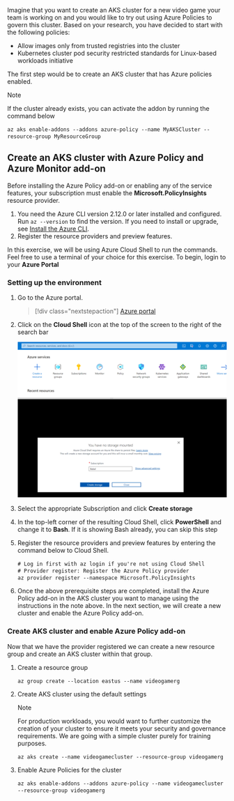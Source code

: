 Imagine that you want to create an AKS cluster for a new video game your team is working on and you would like to try out using Azure Policies to govern this cluster. Based on your research, you have decided to start with the following policies:

- Allow images only from trusted registries into the cluster
- Kubernetes cluster pod security restricted standards for Linux-based workloads initiative

The first step would be to create an AKS cluster that has Azure policies enabled. 

> [!NOTE]
> If the cluster already exists, you can activate the addon by running the command below
>
> ```azurecli-interactive
> az aks enable-addons --addons azure-policy --name MyAKSCluster --resource-group MyResourceGroup
> ```

## Create an AKS cluster with Azure Policy and Azure Monitor add-on

Before installing the Azure Policy add-on or enabling any of the service features, your subscription must enable the **Microsoft.PolicyInsights** resource provider.

1. You need the Azure CLI version 2.12.0 or later installed and configured. Run `az --version` to find the version. If you need to install or upgrade, see [Install the Azure CLI](/cli/azure/install-azure-cli).
1. Register the resource providers and preview features.

In this exercise, we will be using Azure Cloud Shell to run the commands. Feel free to use a terminal of your choice for this exercise. To begin, login to your **Azure Portal**

### Setting up the environment

1. Go to the Azure portal.

    > [!div class="nextstepaction"]
    > [Azure portal](https://portal.azure.com?azure-portal=true)

1. Click on the **Cloud Shell** icon at the top of the screen to the right of the search bar

   ![screenshot of Azure Portal on the cloud shell creation screen](../media/3-create-cloud-shell-instance.png)

1. Select the appropriate Subscription and click **Create storage**

1. In the top-left corner of the resulting Cloud Shell, click **PowerShell** and change it to **Bash**. If it is showing Bash already, you can skip this step

1. Register the resource providers and preview features by entering the command below to Cloud Shell.

     ```azurecli-interactive
    # Log in first with az login if you're not using Cloud Shell
    # Provider register: Register the Azure Policy provider
    az provider register --namespace Microsoft.PolicyInsights
    ```

1. Once the above prerequisite steps are completed, install the Azure Policy add-on in the AKS cluster you want to manage using the instructions in the note above. In the next section, we will create a new cluster and enable the Azure Policy add-on.

### Create AKS cluster and enable Azure Policy add-on

Now that we have the provider registered we can create a new resource group and create an AKS cluster within that group.

1. Create a resource group

   ```azurecli-interactive
   az group create --location eastus --name videogamerg
   ```

1. Create AKS cluster using the default settings
    > [!NOTE]
    > For production workloads, you would want to further customize the creation of your cluster to ensure it meets your security and governance requirements. We are going with a simple cluster purely for training purposes.
    
    ```azurecli-interactive
    az aks create --name videogamecluster --resource-group videogamerg 
    ```
    
1. Enable Azure Policies for the cluster

    ```azurecli-interactive
    az aks enable-addons --addons azure-policy --name videogamecluster --resource-group videogamerg
    ```

